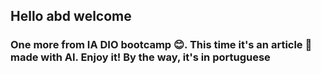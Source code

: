 ## Hello abd welcome


### One more from IA DIO bootcamp 😊. This time it's an article 📃 made with AI. Enjoy it! By the way, it's in portuguese 
